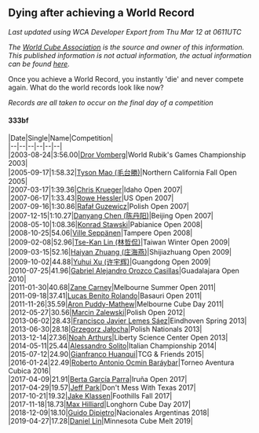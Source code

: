 ## Dying after achieving a World Record 

*Last updated using WCA Developer Export from Thu Mar 12 at 0611UTC*

*The [World Cube Association](https://www.worldcubeassociation.org) is the source and owner of this information. This published information is not actual information, the actual information can be found [here](https://www.worldcubeassociation.org/results).*

Once you achieve a World Record, you instantly 'die' and never compete again. What do the world records look like now?

*Records are all taken to occur on the final day of a competition*

#### 333bf

|Date|Single|Name|Competition|  
|--|--|--|--|--|--|  
|2003-08-24|3:56.00|[Dror Vomberg](https://www.worldcubeassociation.org/persons/2003VOMB01)|World Rubik's Games Championship 2003|  
|2005-09-17|1:58.32|[Tyson Mao (毛台勝)](https://www.worldcubeassociation.org/persons/2004MAOT02)|Northern California Fall Open 2005|  
|2007-03-17|1:39.36|[Chris Krueger](https://www.worldcubeassociation.org/persons/2006KRUE01)|Idaho Open 2007|  
|2007-06-17|1:33.43|[Rowe Hessler](https://www.worldcubeassociation.org/persons/2007HESS01)|US Open 2007|  
|2007-09-16|1:30.86|[Rafał Guzewicz](https://www.worldcubeassociation.org/persons/2006GUZE01)|Polish Open 2007|  
|2007-12-15|1:10.27|[Danyang Chen (陈丹阳)](https://www.worldcubeassociation.org/persons/2007DANY01)|Beijing Open 2007|  
|2008-05-10|1:08.36|[Konrad Stawski](https://www.worldcubeassociation.org/persons/2007STAW01)|Pabianice Open 2008|  
|2008-10-25|54.06|[Ville Seppänen](https://www.worldcubeassociation.org/persons/2008SEPP01)|Tampere Open 2008|  
|2009-02-08|52.96|[Tse-Kan Lin (林哲侃)](https://www.worldcubeassociation.org/persons/2008LINT01)|Taiwan Winter Open 2009|  
|2009-03-15|52.16|[Haiyan Zhuang (庄海燕)](https://www.worldcubeassociation.org/persons/2008ZHUA01)|Shijiazhuang Open 2009|  
|2009-10-02|44.88|[Yuhui Xu (许宇辉)](https://www.worldcubeassociation.org/persons/2007XUYU01)|Guangdong Open 2009|  
|2010-07-25|41.96|[Gabriel Alejandro Orozco Casillas](https://www.worldcubeassociation.org/persons/2008CASI01)|Guadalajara Open 2010|  
|2011-01-30|40.68|[Zane Carney](https://www.worldcubeassociation.org/persons/2010CARN01)|Melbourne Summer Open 2011|  
|2011-09-18|37.41|[Lucas Benito Rolando](https://www.worldcubeassociation.org/persons/2010BENI02)|Basauri Open 2011|  
|2011-11-26|35.59|[Aron Puddy-Mathew](https://www.worldcubeassociation.org/persons/2010PUDD01)|Melbourne Cube Day 2011|  
|2012-05-27|30.56|[Marcin Zalewski](https://www.worldcubeassociation.org/persons/2011ZALE02)|Polish Open 2012|  
|2013-06-02|28.43|[Francisco Javier Lemes Sáez](https://www.worldcubeassociation.org/persons/2009SAEZ01)|Eindhoven Spring 2013|  
|2013-06-30|28.18|[Grzegorz Jałocha](https://www.worldcubeassociation.org/persons/2012JALO01)|Polish Nationals 2013|  
|2013-12-14|27.36|[Noah Arthurs](https://www.worldcubeassociation.org/persons/2012ARTH01)|Liberty Science Center Open 2013|  
|2014-05-11|25.44|[Alessandro Solito](https://www.worldcubeassociation.org/persons/2013SOLI02)|Italian Championship 2014|  
|2015-07-12|24.90|[Gianfranco Huanqui](https://www.worldcubeassociation.org/persons/2013HUAN29)|TCG & Friends 2015|  
|2016-01-24|22.49|[Roberto Antonio Ocmin Baráybar](https://www.worldcubeassociation.org/persons/2011BARA01)|Torneo Aventura Cubica 2016|  
|2017-04-09|21.91|[Berta García Parra](https://www.worldcubeassociation.org/persons/2014PARR02)|Iruña Open 2017|  
|2017-04-29|19.57|[Jeff Park](https://www.worldcubeassociation.org/persons/2015PARK08)|Don't Mess With Texas 2017|  
|2017-10-21|19.32|[Jake Klassen](https://www.worldcubeassociation.org/persons/2016KLAS01)|Foothills Fall 2017|  
|2017-11-18|18.73|[Max Hilliard](https://www.worldcubeassociation.org/persons/2015HILL09)|Longhorn Cube Day 2017|  
|2018-12-09|18.10|[Guido Dipietro](https://www.worldcubeassociation.org/persons/2013DIPI01)|Nacionales Argentinas 2018|  
|2019-04-27|17.28|[Daniel Lin](https://www.worldcubeassociation.org/persons/2016LIND01)|Minnesota Cube Melt 2019|  

